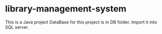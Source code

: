 # library-management-system
This is a Java project
DataBase for this project is in DB folder. Import it into SQL server.
